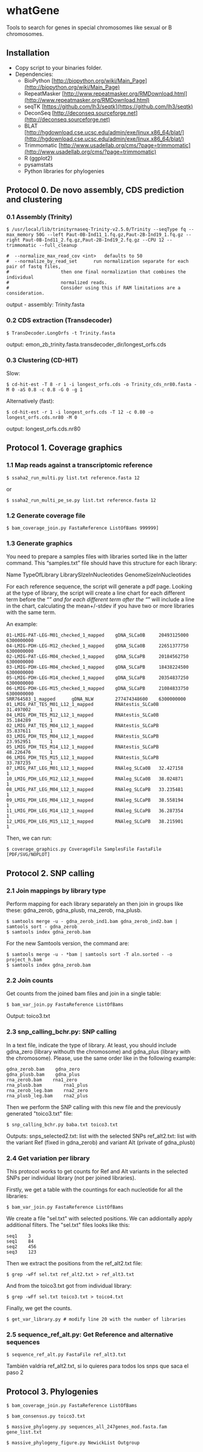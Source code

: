 # whatGene
Tools to search for genes in special chromosomes like sexual or B chromosomes.

## Installation
- Copy script to your binaries folder.
- Dependencies:
  * BioPython [http://biopython.org/wiki/Main_Page](http://biopython.org/wiki/Main_Page)
  * RepeatMasker [http://www.repeatmasker.org/RMDownload.html](http://www.repeatmasker.org/RMDownload.html)
  * seqTK [https://github.com/lh3/seqtk](https://github.com/lh3/seqtk)
  * DeconSeq [http://deconseq.sourceforge.net](http://deconseq.sourceforge.net)
  * BLAT [http://hgdownload.cse.ucsc.edu/admin/exe/linux.x86_64/blat/](http://hgdownload.cse.ucsc.edu/admin/exe/linux.x86_64/blat/)
  * Trimmomatic [http://www.usadellab.org/cms/?page=trimmomatic](http://www.usadellab.org/cms/?page=trimmomatic)
  * R (ggplot2)
  * pysamstats
  * Python libraries for phylogenies

## Protocol 0. De novo assembly, CDS prediction and clustering

### 0.1 Assembly (Trinity)

```
$ /usr/local/lib/trinityrnaseq-Trinity-v2.5.0/Trinity --seqType fq --max_memory 50G --left Paut-0B-Ind11_1.fq.gz,Paut-2B-Ind19_1.fq.gz --right Paut-0B-Ind11_2.fq.gz,Paut-2B-Ind19_2.fq.gz --CPU 12 --trimmomatic --full_cleanup
```

```
#  --normalize_max_read_cov <int>	defaults to 50
#  --normalize_by_read_set		run normalization separate for each pair of fastq files,
#					then one final normalization that combines the individual
#					normalized reads.
#					Consider using this if RAM limitations are a consideration.
```

output - assembly: Trinity.fasta

### 0.2 CDS extraction (Transdecoder)


```
$ TransDecoder.LongOrfs -t Trinity.fasta
```

output: emon_zb_trinity.fasta.transdecoder_dir/longest_orfs.cds

### 0.3 Clustering (CD-HIT)

Slow:

```
$ cd-hit-est -T 8 -r 1 -i longest_orfs.cds -o Trinity_cds_nr80.fasta -M 0 -aS 0.8 -c 0.8 -G 0 -g 1
```

Alternatively (fast):

```
$ cd-hit-est -r 1 -i longest_orfs.cds -T 12 -c 0.80 -o longest_orfs.cds.nr80 -M 0
```

output: longest_orfs.cds.nr80

## Protocol 1. Coverage graphics

### 1.1 Map reads against a transcriptomic reference

```
$ ssaha2_run_multi.py list.txt reference.fasta 12
```
or
```
$ ssaha2_run_multi_pe_se.py list.txt reference.fasta 12
```

### 1.2 Generate coverage file

```
$ bam_coverage_join.py FastaReference ListOfBams 999999]
```

### 1.3 Generate graphics

You need to prepare a samples files with libraries sorted like in the latter command. This “samples.txt” file should have this structure for each library:

Name    TypeOfLibrary        LibrarySIzeInNucleotides    GenomeSizeInNucleotides

For each reference sequence, the script will generate a pdf page. Looking at the type of library, the script will create a line chart for each different term before the “_” and for each different term after the “_” will include a line in the chart, calculating the mean+/-stdev if you have two or more libraries with the same term.

An example:

```
01-LMIG-PAT-LEG-M01_checked_1_mapped    gDNA_SLCa0B     20493125000     6300000000
04-LMIG-PDH-LEG-M12_checked_1_mapped    gDNA_SLCa0B     22651377750     6300000000
02-LMIG-PAT-LEG-M04_checked_1_mapped    gDNA_SLCaPB     20184562750     6300000000
03-LMIG-PDH-LEG-M04_checked_1_mapped    gDNA_SLCaPB     18438224500     6300000000
05-LMIG-PDH-LEG-M14_checked_1_mapped    gDNA_SLCaPB     20354837250     6300000000
06-LMIG-PDH-LEG-M15_checked_1_mapped    gDNA_SLCaPB     21084833750     6300000000
SRR764583_1_mapped      gDNA_NLW        277474348600    6300000000
01_LMIG_PAT_TES_M01_L12_1_mapped        RNAtestis_SLCa0B        31.497002       1
04_LMIG_PDH_TES_M12_L12_1_mapped        RNAtestis_SLCa0B        35.184289       1
02_LMIG_PAT_TES_M04_L12_1_mapped        RNAtestis_SLCaPB        35.837611       1
03_LMIG_PDH_TES_M04_L12_1_mapped        RNAtestis_SLCaPB        23.952951       1
05_LMIG_PDH_TES_M14_L12_1_mapped        RNAtestis_SLCaPB        48.226476       1
06_LMIG_PDH_TES_M15_L12_1_mapped        RNAtestis_SLCaPB        33.787235       1
07_LMIG_PAT_LEG_M01_L12_1_mapped        RNAleg_SLCa0B   32.427158       1
10_LMIG_PDH_LEG_M12_L12_1_mapped        RNAleg_SLCa0B   38.024871       1
08_LMIG_PAT_LEG_M04_L12_1_mapped        RNAleg_SLCaPB   33.235481       1
09_LMIG_PDH_LEG_M04_L12_1_mapped        RNAleg_SLCaPB   38.558194       1
11_LMIG_PDH_LEG_M14_L12_1_mapped        RNAleg_SLCaPB   36.287354       1
12_LMIG_PDH_LEG_M15_L12_1_mapped        RNAleg_SLCaPB   38.215901       1
```
Then, we can run:

```
$ coverage_graphics.py CoverageFile SamplesFile FastaFile [PDF/SVG/NOPLOT]
```

## Protocol 2. SNP calling

### 2.1 Join mappings by library type

Perform mapping for each library separately an then join in groups like these: gdna_zerob, gdna_plusb, rna_zerob, rna_plusb.

```
$ samtools merge -u - gdna_zerob_ind1.bam gdna_zerob_ind2.bam | samtools sort - gdna_zerob
$ samtools index gdna_zerob.bam
```

For the new Samtools version, the command are: 

```
$ samtools merge -u - *bam | samtools sort -T aln.sorted - -o project_h.bam
$ samtools index gdna_zerob.bam
```

### 2.2 Join counts

Get counts from the joined bam files and join in a single table: 

```
$ bam_var_join.py FastaReference ListOfBams
```

Output: toico3.txt

### 2.3 snp_calling_bchr.py: SNP calling

In a text file, indicate the type of library. At least, you should include gdna_zero (library withouth the chromosome) and gdna_plus (library with the chromosome). Please, use the same order like in the following example:

```
gdna_zerob.bam    gdna_zero
gdna_plusb.bam    gdna_plus
rna_zerob.bam    rna1_zero
rna_plusb.bam        rna1_plus
rna_zerob_leg.bam    rna2_zero
rna_plusb_leg.bam    rna2_plus
```
Then we perform the SNP calling with this new file and the previously generated "toico3.txt" file:

```
$ snp_calling_bchr.py baba.txt toico3.txt
```

Outputs: snps_selected2.txt: list with the selected SNPs
         ref_alt2.txt: list with the variant Ref (fixed in gdna_zerob) and variant Alt (private of gdna_plusb)

### 2.4 Get variation per library

This protocol works to get counts for Ref and Alt variants in the selected SNPs per individual library (not per joined libraries).

Firstly, we get a table with the countings for each nucleotide for all the libraries:

```
$ bam_var_join.py FastaReference ListOfBams
```

We create a file "sel.txt" with selected positions. We can addiontally apply additional filters. The "sel.txt" files looks like this:

```
seq1    3
seq1    84
seq2    456
seq3    123
```

Then we extract the positions from the ref_alt2.txt file:

```
$ grep -wFf sel.txt ref_alt2.txt > ref_alt3.txt
```

And from the  toico3.txt got from individual library:

```
$ grep -wFf sel.txt toico3.txt > toico4.txt
```

Finally, we get the counts.

```
$ get_var_library.py # modify line 20 with the number of libraries
```

### 2.5 sequence_ref_alt.py: Get Reference and alternative sequences 

```
$ sequence_ref_alt.py FastaFile ref_alt3.txt
```

También valdría ref_alt2.txt, si lo quieres para todos los snps que saca el paso 2

## Protocol 3. Phylogenies


```
$ bam_coverage_join.py FastaReference ListOfBams
```

```
$ bam_consensus.py toico3.txt
```

```
$ massive_phylogeny.py sequences_all_247genes_mod.fasta.fam gene_list.txt
```

```
$ massive_phylogeny_figure.py NewickList Outgroup
```
